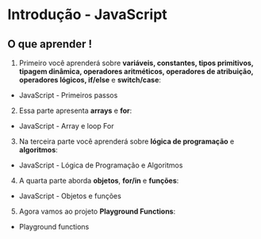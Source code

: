 # Introdução - JavaScript

## O que aprender !

1. Primeiro você aprenderá sobre **variáveis, constantes, tipos primitivos, tipagem dinâmica, operadores aritméticos, operadores de atribuição, operadores lógicos, if/else** e **switch/case**:

- JavaScript - Primeiros passos

2. Essa parte apresenta **arrays** e **for**:

- JavaScript - Array e loop For

3. Na terceira parte você aprenderá sobre **lógica de programação** e **algoritmos**:

- JavaScript - Lógica de Programação e Algoritmos

4. A quarta parte aborda **objetos**, **for/in** e **funções**:

- JavaScript - Objetos e funções

5. Agora vamos ao projeto **Playground Functions**:

- Playground functions